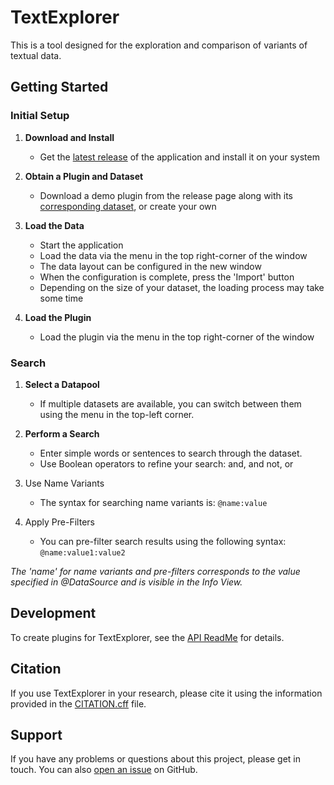 # TextExplorer

This is a tool designed for the exploration and comparison of variants of textual data.

## Getting Started

### Initial Setup

1. **Download and Install**
   - Get the [latest release](https://github.com/Paulanerus/TextExplorer/releases/latest) of the application and install it on your system

2. **Obtain a Plugin and Dataset**
   - Download a demo plugin from the release page along with its [corresponding dataset](https://zenodo.org/records/12723324), or create your own

3. **Load the Data**
   - Start the application
   - Load the data via the menu in the top right-corner of the window
   - The data layout can be configured in the new window
   - When the configuration is complete, press the 'Import' button 
   - Depending on the size of your dataset, the loading process may take some time

4. **Load the Plugin**
   - Load the plugin via the menu in the top right-corner of the window 

### Search

1. **Select a Datapool**
   - If multiple datasets are available, you can switch between them using the menu in the top-left corner.

2. **Perform a Search**
   - Enter simple words or sentences to search through the dataset.
   - Use Boolean operators to refine your search: and, and not, or

3. Use Name Variants
   - The syntax for searching name variants is: `@name:value`

4. Apply Pre-Filters
   - You can pre-filter search results using the following syntax: `@name:value1:value2`

*The 'name' for name variants and pre-filters corresponds to the value specified in @DataSource and is visible in the Info View.*

## Development

To create plugins for TextExplorer, see the [API ReadMe](api/README.md) for details.

## Citation

If you use TextExplorer in your research, please cite it using the information provided in the [CITATION.cff](CITATION.cff) file.

## Support

If you have any problems or questions about this project, please get in touch. You can
also [open an issue](https://github.com/Paulanerus/TextExplorer/issues) on GitHub.